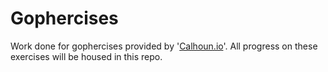 
# Gophercises

Work done for gophercises provided by '[Calhoun.io](https://duckduckgo.com)'.
All progress on these exercises will be housed in this repo.
